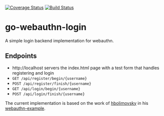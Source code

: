 [![Coverage Status](https://coveralls.io/repos/github/strangnet/go-webauthn-login/badge.svg?branch=feature/build-and-test)](https://coveralls.io/github/strangnet/go-webauthn-login?branch=feature/build-and-test) 
[![Build Status](https://travis-ci.org/strangnet/go-webauthn-login.svg?branch=develop)](https://travis-ci.org/strangnet/go-webauthn-login)

# go-webauthn-login

A simple login backend implementation for webauthn.

## Endpoints

- http://localhost servers the index.html page with a test form that handles registering and login
- `GET /api/register/begin/{username}`
- `POST /api/register/finish/{username}`
- `GET /api/login/begin/{username}`
- `POST /api/login/finish/{username}`

The current implementation is based on the work of [hbolimovsky](https://github.com/hbolimovsky) in his [webauthn-example](https://github.com/hbolimovsky/webauthn-example).
